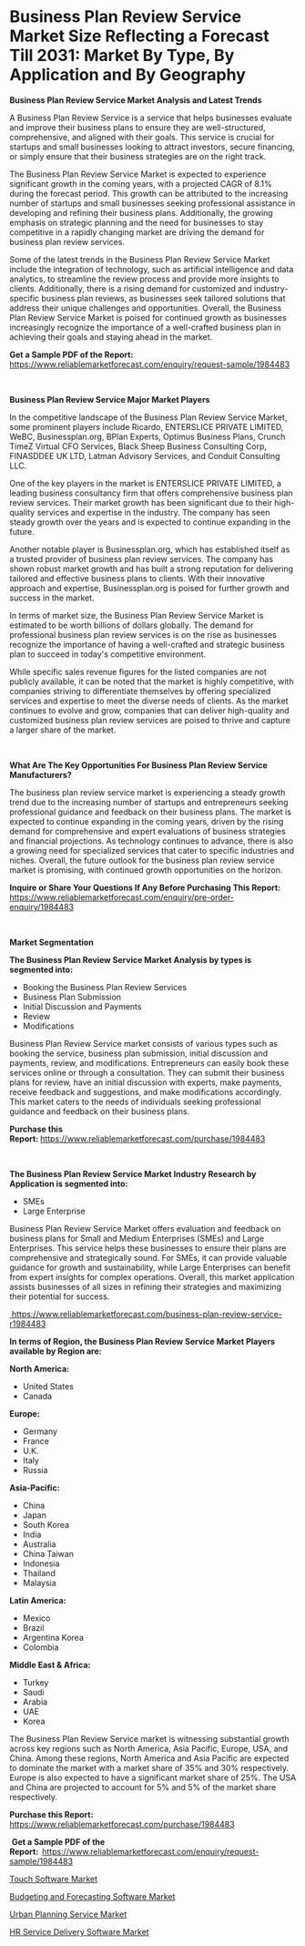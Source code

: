 <p><h1>Business Plan Review Service Market Size Reflecting a Forecast Till 2031: Market By Type, By Application and By Geography</h1></p><p><strong>Business Plan Review Service Market Analysis and Latest Trends</strong></p>
<p><p>A Business Plan Review Service is a service that helps businesses evaluate and improve their business plans to ensure they are well-structured, comprehensive, and aligned with their goals. This service is crucial for startups and small businesses looking to attract investors, secure financing, or simply ensure that their business strategies are on the right track.</p><p>The Business Plan Review Service Market is expected to experience significant growth in the coming years, with a projected CAGR of 8.1% during the forecast period. This growth can be attributed to the increasing number of startups and small businesses seeking professional assistance in developing and refining their business plans. Additionally, the growing emphasis on strategic planning and the need for businesses to stay competitive in a rapidly changing market are driving the demand for business plan review services.</p><p>Some of the latest trends in the Business Plan Review Service Market include the integration of technology, such as artificial intelligence and data analytics, to streamline the review process and provide more insights to clients. Additionally, there is a rising demand for customized and industry-specific business plan reviews, as businesses seek tailored solutions that address their unique challenges and opportunities. Overall, the Business Plan Review Service Market is poised for continued growth as businesses increasingly recognize the importance of a well-crafted business plan in achieving their goals and staying ahead in the market.</p></p>
<p><strong>Get a Sample PDF of the Report:&nbsp;</strong> <a href="https://www.reliablemarketforecast.com/enquiry/request-sample/1984483">https://www.reliablemarketforecast.com/enquiry/request-sample/1984483</a></p>
<p>&nbsp;</p>
<p><strong>Business Plan Review Service Major Market Players</strong></p>
<p><p>In the competitive landscape of the Business Plan Review Service Market, some prominent players include Ricardo, ENTERSLICE PRIVATE LIMITED, WeBC, Businessplan.org, BPlan Experts, Optimus Business Plans, Crunch TimeZ Virtual CFO Services, Black Sheep Business Consulting Corp, FINASDDEE UK LTD, Latman Advisory Services, and Conduit Consulting LLC.</p><p>One of the key players in the market is ENTERSLICE PRIVATE LIMITED, a leading business consultancy firm that offers comprehensive business plan review services. Their market growth has been significant due to their high-quality services and expertise in the industry. The company has seen steady growth over the years and is expected to continue expanding in the future.</p><p>Another notable player is Businessplan.org, which has established itself as a trusted provider of business plan review services. The company has shown robust market growth and has built a strong reputation for delivering tailored and effective business plans to clients. With their innovative approach and expertise, Businessplan.org is poised for further growth and success in the market.</p><p>In terms of market size, the Business Plan Review Service Market is estimated to be worth billions of dollars globally. The demand for professional business plan review services is on the rise as businesses recognize the importance of having a well-crafted and strategic business plan to succeed in today's competitive environment.</p><p>While specific sales revenue figures for the listed companies are not publicly available, it can be noted that the market is highly competitive, with companies striving to differentiate themselves by offering specialized services and expertise to meet the diverse needs of clients. As the market continues to evolve and grow, companies that can deliver high-quality and customized business plan review services are poised to thrive and capture a larger share of the market.</p></p>
<p>&nbsp;</p>
<p><strong>What Are The Key Opportunities For Business Plan Review Service Manufacturers?</strong></p>
<p><p>The business plan review service market is experiencing a steady growth trend due to the increasing number of startups and entrepreneurs seeking professional guidance and feedback on their business plans. The market is expected to continue expanding in the coming years, driven by the rising demand for comprehensive and expert evaluations of business strategies and financial projections. As technology continues to advance, there is also a growing need for specialized services that cater to specific industries and niches. Overall, the future outlook for the business plan review service market is promising, with continued growth opportunities on the horizon.</p></p>
<p><strong>Inquire or Share Your Questions If Any Before Purchasing This Report:</strong> <a href="https://www.reliablemarketforecast.com/enquiry/pre-order-enquiry/1984483">https://www.reliablemarketforecast.com/enquiry/pre-order-enquiry/1984483</a></p>
<p>&nbsp;</p>
<p><strong>Market Segmentation</strong></p>
<p><strong>The Business Plan Review Service Market Analysis by types is segmented into:</strong></p>
<p><ul><li>Booking the Business Plan Review Services</li><li>Business Plan Submission</li><li>Initial Discussion and Payments</li><li>Review</li><li>Modifications</li></ul></p>
<p><p>Business Plan Review Service market consists of various types such as booking the service, business plan submission, initial discussion and payments, review, and modifications. Entrepreneurs can easily book these services online or through a consultation. They can submit their business plans for review, have an initial discussion with experts, make payments, receive feedback and suggestions, and make modifications accordingly. This market caters to the needs of individuals seeking professional guidance and feedback on their business plans.</p></p>
<p><strong>Purchase this Report:&nbsp;</strong><a href="https://www.reliablemarketforecast.com/purchase/1984483">https://www.reliablemarketforecast.com/purchase/1984483</a></p>
<p>&nbsp;</p>
<p><strong>The Business Plan Review Service Market Industry Research by Application is segmented into:</strong></p>
<p><ul><li>SMEs</li><li>Large Enterprise</li></ul></p>
<p><p>Business Plan Review Service Market offers evaluation and feedback on business plans for Small and Medium Enterprises (SMEs) and Large Enterprises. This service helps these businesses to ensure their plans are comprehensive and strategically sound. For SMEs, it can provide valuable guidance for growth and sustainability, while Large Enterprises can benefit from expert insights for complex operations. Overall, this market application assists businesses of all sizes in refining their strategies and maximizing their potential for success.</p></p>
<p><a href="https://www.reliablemarketforecast.com/business-plan-review-service-r1984483">&nbsp;https://www.reliablemarketforecast.com/business-plan-review-service-r1984483</a></p>
<p><strong>In terms of Region, the Business Plan Review Service Market Players available by Region are:</strong></p>
<p>
    <p> <strong> North America: </strong>
        <ul>
            <li>United States</li>
            <li>Canada</li>
        </ul>
        </p> 
    <p> <strong> Europe: </strong>
        <ul>
            <li>Germany</li>
            <li>France</li>
            <li>U.K.</li>
            <li>Italy</li>
            <li>Russia</li>
        </ul>
        </p> 
    <p> <strong> Asia-Pacific: </strong>
        <ul>
            <li>China</li>
            <li>Japan</li>
            <li>South Korea</li>
            <li>India</li>
            <li>Australia</li>
            <li>China Taiwan</li>
            <li>Indonesia</li>
            <li>Thailand</li>
            <li>Malaysia</li>
        </ul>
        </p> 
    <p> <strong> Latin America: </strong>
        <ul>
            <li>Mexico</li>
            <li>Brazil</li>
            <li>Argentina Korea</li>
            <li>Colombia</li>
        </ul>
        </p> 
    <p> <strong> Middle East & Africa: </strong>
        <ul>
            <li>Turkey</li>
            <li>Saudi</li>
            <li>Arabia</li>
            <li>UAE</li>
            <li>Korea</li>
        </ul>
    </p>
    </p>
<p><p>The Business Plan Review Service market is witnessing substantial growth across key regions such as North America, Asia Pacific, Europe, USA, and China. Among these regions, North America and Asia Pacific are expected to dominate the market with a market share of 35% and 30% respectively. Europe is also expected to have a significant market share of 25%. The USA and China are projected to account for 5% and 5% of the market share respectively.</p></p>
<p><strong>Purchase this Report: </strong><a href="https://www.reliablemarketforecast.com/purchase/1984483">https://www.reliablemarketforecast.com/purchase/1984483</a></p>
<p>&nbsp;<strong>Get a Sample PDF of the Report:&nbsp;&nbsp;</strong><a href="https://www.reliablemarketforecast.com/enquiry/request-sample/1984483">https://www.reliablemarketforecast.com/enquiry/request-sample/1984483</a></p>
<p><strong></strong></p>
<p><p><a href="https://github.com/ochgvvcj16/Market-Research-Report-List-1/blob/main/touch-software-market.md">Touch Software Market</a></p><p><a href="https://www.linkedin.com/pulse/budgeting-forecasting-software-market-size-type-cloud-basedweb-c0zge">Budgeting and Forecasting Software Market</a></p><p><a href="https://github.com/btwcqfvq34/Market-Research-Report-List-1/blob/main/urban-planning-service-market.md">Urban Planning Service Market</a></p><p><a href="https://www.linkedin.com/pulse/global-hr-service-delivery-software-market-focus-application-68tue">HR Service Delivery Software Market</a></p></p>